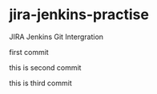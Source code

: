 # jira-jenkins-practise
JIRA Jenkins Git Intergration


first commit


this is second commit


this is third commit 
